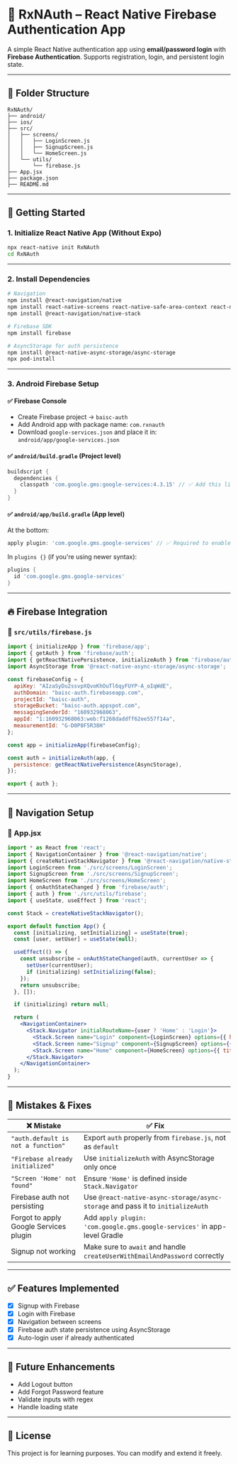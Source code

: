 # 📱 RxNAuth – React Native Firebase Authentication App

A simple React Native authentication app using **email/password login** with **Firebase Authentication**. Supports registration, login, and persistent login state.

---

## 📂 Folder Structure
```
RxNAuth/
├── android/
├── ios/
├── src/
│   ├── screens/
│   │   ├── LoginScreen.js
│   │   ├── SignupScreen.js
│   │   └── HomeScreen.js
│   └── utils/
│       └── firebase.js
├── App.jsx
├── package.json
├── README.md
```

---

## 🚀 Getting Started

### 1. **Initialize React Native App (Without Expo)**

```bash
npx react-native init RxNAuth
cd RxNAuth
```

---

### 2. **Install Dependencies**

```bash
# Navigation
npm install @react-navigation/native
npm install react-native-screens react-native-safe-area-context react-native-gesture-handler react-native-reanimated
npm install @react-navigation/native-stack

# Firebase SDK
npm install firebase

# AsyncStorage for auth persistence
npm install @react-native-async-storage/async-storage
npx pod-install
```

---

### 3. **Android Firebase Setup**

#### ✅ Firebase Console
- Create Firebase project → `baisc-auth`
- Add Android app with package name: `com.rxnauth`
- Download `google-services.json` and place it in:  
  `android/app/google-services.json`

#### ✅ `android/build.gradle` (Project level)
```groovy
buildscript {
  dependencies {
    classpath 'com.google.gms:google-services:4.3.15' // ✅ Add this line
  }
}
```

#### ✅ `android/app/build.gradle` (App level)
At the bottom:

```groovy
apply plugin: 'com.google.gms.google-services' // ✅ Required to enable Firebase
```

In `plugins {}` (if you're using newer syntax):

```groovy
plugins {
  id 'com.google.gms.google-services'
}
```

---

## 🔥 Firebase Integration

### 📁 `src/utils/firebase.js`

```js
import { initializeApp } from 'firebase/app';
import { getAuth } from 'firebase/auth';
import { getReactNativePersistence, initializeAuth } from 'firebase/auth/react-native';
import AsyncStorage from '@react-native-async-storage/async-storage';

const firebaseConfig = {
  apiKey: "AIzaSyDu2ssvpXQvoKhOuTl6qyFUYP-A_oIqWdE",
  authDomain: "baisc-auth.firebaseapp.com",
  projectId: "baisc-auth",
  storageBucket: "baisc-auth.appspot.com",
  messagingSenderId: "160932968063",
  appId: "1:160932968063:web:f1268daddff62ee557f14a",
  measurementId: "G-D0P8F5R38H"
};

const app = initializeApp(firebaseConfig);

const auth = initializeAuth(app, {
  persistence: getReactNativePersistence(AsyncStorage),
});

export { auth };
```

---

## 🔀 Navigation Setup

### 📁 App.jsx

```jsx
import * as React from 'react';
import { NavigationContainer } from '@react-navigation/native';
import { createNativeStackNavigator } from '@react-navigation/native-stack';
import LoginScreen from './src/screens/LoginScreen';
import SignupScreen from './src/screens/SignupScreen';
import HomeScreen from './src/screens/HomeScreen';
import { onAuthStateChanged } from 'firebase/auth';
import { auth } from './src/utils/firebase';
import { useState, useEffect } from 'react';

const Stack = createNativeStackNavigator();

export default function App() {
  const [initializing, setInitializing] = useState(true);
  const [user, setUser] = useState(null);

  useEffect(() => {
    const unsubscribe = onAuthStateChanged(auth, currentUser => {
      setUser(currentUser);
      if (initializing) setInitializing(false);
    });
    return unsubscribe;
  }, []);

  if (initializing) return null;

  return (
    <NavigationContainer>
      <Stack.Navigator initialRouteName={user ? 'Home' : 'Login'}>
        <Stack.Screen name="Login" component={LoginScreen} options={{ headerShown: false }} />
        <Stack.Screen name="Signup" component={SignupScreen} options={{ title: 'Create Account' }} />
        <Stack.Screen name="Home" component={HomeScreen} options={{ title: 'Home' }} />
      </Stack.Navigator>
    </NavigationContainer>
  );
}
```

---

## 🧠 Mistakes & Fixes

| ❌ Mistake                              | ✅ Fix                                                                           |
| -------------------------------------- | ------------------------------------------------------------------------------- |
| `"auth.default is not a function"`     | Export `auth` properly from `firebase.js`, not as `default`                     |
| `"Firebase already initialized"`       | Use `initializeAuth` with AsyncStorage only once                                |
| `"Screen 'Home' not found"`            | Ensure `'Home'` is defined inside `Stack.Navigator`                             |
| Firebase auth not persisting           | Use `@react-native-async-storage/async-storage` and pass it to `initializeAuth` |
| Forgot to apply Google Services plugin | Add `apply plugin: 'com.google.gms.google-services'` in app-level Gradle        |
| Signup not working                     | Make sure to `await` and handle `createUserWithEmailAndPassword` correctly      |

---

## ✅ Features Implemented

- [x] Signup with Firebase
- [x] Login with Firebase
- [x] Navigation between screens
- [x] Firebase auth state persistence using AsyncStorage
- [x] Auto-login user if already authenticated

---

## 📌 Future Enhancements

- Add Logout button
- Add Forgot Password feature
- Validate inputs with regex
- Handle loading state

---



## 📄 License

This project is for learning purposes. You can modify and extend it freely.
